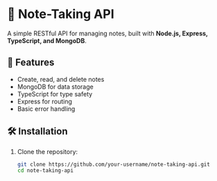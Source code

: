 # 📒 Note-Taking API  

A simple RESTful API for managing notes, built with **Node.js, Express, TypeScript, and MongoDB**.  

## 🚀 Features  
- Create, read, and delete notes  
- MongoDB for data storage  
- TypeScript for type safety  
- Express for routing  
- Basic error handling  

## 🛠️ Installation  

1. Clone the repository:  
   ```sh
   git clone https://github.com/your-username/note-taking-api.git
   cd note-taking-api


